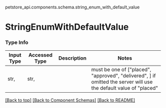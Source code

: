 <a name="top"></a>
petstore_api.components.schema.string_enum_with_default_value
# StringEnumWithDefaultValue

### Type Info
Input Type | Accessed Type | Description | Notes
------------ | ------------- | ------------- | -------------
str,  | str,  |  | must be one of ["placed", "approved", "delivered", ] if omitted the server will use the default value of "placed"

[[Back to top]](#top) [[Back to Component Schemas]](../../../README.md#Component-Schemas) [[Back to README]](../../../README.md)
